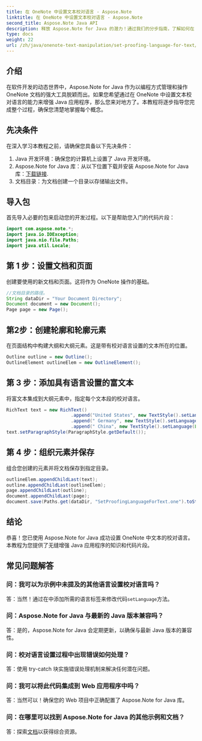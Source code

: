 ```yaml
---
title: 在 OneNote 中设置文本校对语言 - Aspose.Note
linktitle: 在 OneNote 中设置文本校对语言 - Aspose.Note
second_title: Aspose.Note Java API
description: 释放 Aspose.Note for Java 的潜力！通过我们的分步指南，了解如何在 OneNote 中无缝设置文本校对语言。
type: docs
weight: 22
url: /zh/java/onenote-text-manipulation/set-proofing-language-for-text/
---
```

## 介绍
在软件开发的动态世界中，Aspose.Note for Java 作为以编程方式管理和操作 OneNote 文档的强大工具脱颖而出。如果您希望通过在 OneNote 中设置文本校对语言的能力来增强 Java 应用程序，那么您来对地方了。本教程将逐步指导您完成整个过程，确保您清楚地掌握每个概念。
## 先决条件
在深入学习本教程之前，请确保您具备以下先决条件：
1. Java 开发环境：确保您的计算机上设置了 Java 开发环境。
2.  Aspose.Note for Java 库：从以下位置下载并安装 Aspose.Note for Java 库：[下载链接](https://releases.aspose.com/note/java/).
3. 文档目录：为文档创建一个目录以存储输出文件。
## 导入包
首先导入必要的包来启动您的开发过程。以下是帮助您入门的代码片段：
```java
import com.aspose.note.*;
import java.io.IOException;
import java.nio.file.Paths;
import java.util.Locale;
```
## 第 1 步：设置文档和页面
创建要使用的新文档和页面。这将作为 OneNote 操作的基础。
```java
//文档目录的路径。
String dataDir = "Your Document Directory";
Document document = new Document();
Page page = new Page();
```
## 第2步：创建轮廓和轮廓元素
在页面结构中构建大纲和大纲元素。这是带有校对语言设置的文本所在的位置。
```java
Outline outline = new Outline();
OutlineElement outlineElem = new OutlineElement();
```
## 第 3 步：添加具有语言设置的富文本
将富文本集成到大纲元素中，指定每个文本段的校对语言。
```java
RichText text = new RichText()
                        .append("United States", new TextStyle().setLanguage(Locale.forLanguageTag("en-US")))
                        .append(" Germany", new TextStyle().setLanguage(Locale.forLanguageTag("de-DE")))
                        .append(" China", new TextStyle().setLanguage(Locale.forLanguageTag("zh-CN")));
text.setParagraphStyle(ParagraphStyle.getDefault());
```
## 第 4 步：组织元素并保存
组合您创建的元素并将文档保存到指定目录。
```java
outlineElem.appendChildLast(text);
outline.appendChildLast(outlineElem);
page.appendChildLast(outline);
document.appendChildLast(page);
document.save(Paths.get(dataDir, "SetProofingLanguageForText.one").toString()); 
```
## 结论
恭喜！您已使用 Aspose.Note for Java 成功设置 OneNote 中文本的校对语言。本教程为您提供了无缝增强 Java 应用程序的知识和代码片段。
## 常见问题解答
### 问：我可以为示例中未提及的其他语言设置校对语言吗？
答：当然！通过在中添加所需的语言标签来修改代码`setLanguage`方法。
### 问：Aspose.Note for Java 与最新的 Java 版本兼容吗？
答：是的，Aspose.Note for Java 会定期更新，以确保与最新 Java 版本的兼容性。
### 问：校对语言设置过程中出现错误如何处理？
答：使用 try-catch 块实施错误处理机制来解决任何潜在问题。
### 问：我可以将此代码集成到 Web 应用程序中吗？
答：当然可以！确保您的 Web 项目中正确配置了 Aspose.Note for Java 库。
### 问：在哪里可以找到 Aspose.Note for Java 的其他示例和文档？
答：探索[文档](https://reference.aspose.com/note/java/)以获得综合资源。